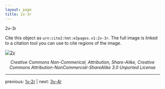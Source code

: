```yaml
---
layout: page
title: 2v-3r
---
```


2v-3r

Cite this object as `urn:cite2:hmt:e3pages.v1:2v-3r`. The full image is linked to a citation tool you can use to cite regions of the image.

[![2v](http://www.homermultitext.org/iipsrv?IIIF=/project/homer/pyramidal/deepzoom/hmt/e3bifolio/v1/E3_2v_3r.tif/full/800,/0/default.jpg)](http://www.homermultitext.org/ict2/?urn=urn:cite2:hmt:e3bifolio.v1:E3_2v_3r) 

<p style="text-align: center; font-style: italic;">Creative Commons Non-Commerical, Attribution, Share-Alike, Creative Commons Attribution-NonCommercial-ShareAlike 3.0 Unported License</p>

---

previous: [1v-2r](../1v-2r/) | next: [3v-4r](../3v-4r/)